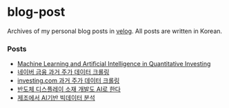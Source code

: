 # blog-post

Archives of my personal blog posts in [velog](https://velog.io/@choi-jiwoo). All posts are written in Korean.

### Posts
<!-- BLOG-POST-LIST:START -->
- [Machine Learning and Artificial Intelligence in Quantitative Investing](https://velog.io/@choi-jiwoo/Machine-Learning-and-Artificial-Intelligence-in-Quantitative-Investing)
- [네이버 금융 과거 주가 데이터 크롤링](https://velog.io/@choi-jiwoo/%EB%84%A4%EC%9D%B4%EB%B2%84-%EA%B8%88%EC%9C%B5-%EA%B3%BC%EA%B1%B0-%EC%A3%BC%EA%B0%80-%EB%8D%B0%EC%9D%B4%ED%84%B0-%ED%81%AC%EB%A1%A4%EB%A7%81)
- [investing.com 과거 주가 데이터 크롤링](https://velog.io/@choi-jiwoo/investing.com-%EA%B3%BC%EA%B1%B0-%EC%A3%BC%EA%B0%80-%EB%8D%B0%EC%9D%B4%ED%84%B0-%ED%81%AC%EB%A1%A4%EB%A7%81)
- [반도체 디스플레이 소재 개발도 AI로 한다](https://velog.io/@choi-jiwoo/%EB%B0%98%EB%8F%84%EC%B2%B4-%EB%94%94%EC%8A%A4%ED%94%8C%EB%A0%88%EC%9D%B4-%EC%86%8C%EC%9E%AC-%EA%B0%9C%EB%B0%9C%EB%8F%84-AI%EB%A1%9C-%ED%95%9C%EB%8B%A4)
- [제조에서 AI기반 빅데이터 분석](https://velog.io/@choi-jiwoo/%EC%A0%9C%EC%A1%B0%EC%97%90%EC%84%9C-AI%EA%B8%B0%EB%B0%98-%EB%B9%85%EB%8D%B0%EC%9D%B4%ED%84%B0-%EB%B6%84%EC%84%9D)
<!-- BLOG-POST-LIST:END -->
